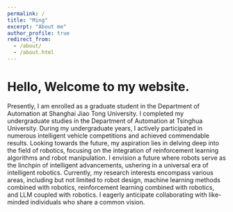 ```yaml
---
permalink: /
title: "Ming"
excerpt: "About me"
author_profile: true
redirect_from: 
  - /about/
  - /about.html
---
```


Hello, Welcome to my website.
======
Presently, I am enrolled as a graduate student in the Department of Automation at Shanghai Jiao Tong University. I completed my undergraduate studies in the Department of Automation at Tsinghua University. During my undergraduate years, I actively participated in numerous intelligent vehicle competitions and achieved commendable results. Looking towards the future, my aspiration lies in delving deep into the field of robotics, focusing on the integration of reinforcement learning algorithms and robot manipulation. I envision a future where robots serve as the linchpin of intelligent advancements, ushering in a universal era of intelligent robotics. Currently, my research interests encompass various areas, including but not limited to robot design, machine learning methods combined with robotics, reinforcement learning combined with robotics, and LLM coupled with robotics. I eagerly anticipate collaborating with like-minded individuals who share a common vision.
